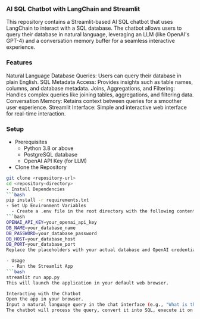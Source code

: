 ### AI SQL Chatbot with LangChain and Streamlit
This repository contains a Streamlit-based AI SQL chatbot that uses LangChain to interact with a SQL database. The chatbot allows users to query their database in natural language, leveraging an LLM (like OpenAI's GPT-4) and a conversation memory buffer for a seamless interactive experience.

### Features
Natural Language Database Queries: Users can query their database in plain English.
SQL Metadata Access: Provides insights such as table names, columns, and database metadata.
Joins, Aggregations, and Filtering: Handles complex queries like joining tables, aggregations, and filtering data.
Conversation Memory: Retains context between queries for a smoother user experience.
Streamlit Interface: Simple and interactive web interface for real-time interaction.
### Setup
- Prerequisites
  - Python 3.8 or above
  - PostgreSQL database
  - OpenAI API Key (for LLM)
- Clone the Repository
```bash
git clone <repository-url>
cd <repository-directory>
- Install Dependencies
```bash
pip install -r requirements.txt
- Set Up Environment Variables
  - Create a .env file in the root directory with the following content:
```bash
OPENAI_API_KEY=your_openai_api_key
DB_NAME=your_database_name
DB_PASSWORD=your_database_password
DB_HOST=your_database_host
DB_PORT=your_database_port
Replace the placeholders with your actual database and OpenAI credentials.

- Usage
  - Run the Streamlit App
```bash
streamlit run app.py
This will launch the application in your default web browser.

Interacting with the Chatbot
Open the app in your browser.
Input a natural language query in the chat interface (e.g., "What is the total sales amount for each month?").
The chatbot will process the query, convert it into SQL, execute it on your database, and display the result.
